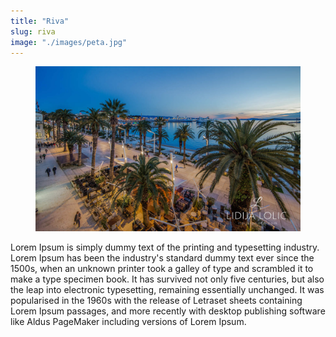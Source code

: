 ```yaml
---
title: "Riva"
slug: riva
image: "./images/peta.jpg"
---
```


<!-- markdownlint-disable MD033 -->

<figure class="figure">
    <img src="./images/peta.jpg" alt="Title"/>
</figure>

Lorem Ipsum is simply dummy text of the printing and typesetting industry. Lorem Ipsum has been the industry's standard dummy text ever since the 1500s, when an unknown printer took a galley of type and scrambled it to make a type specimen book. It has survived not only five centuries, but also the leap into electronic typesetting, remaining essentially unchanged. It was popularised in the 1960s with the release of Letraset sheets containing Lorem Ipsum passages, and more recently with desktop publishing software like Aldus PageMaker including versions of Lorem Ipsum.

